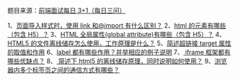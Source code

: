 题目来源：[前端面试每日 3+1（每日三问）](https://github.com/haizlin/fe-interview)

1、[页面导入样式时，使用 link 和@import 有什么区别？](https://github.com/zivenday/learning/issues/1)
2、[html 的元素有哪些（包含 H5）？](https://github.com/zivenday/learning/issues/4)
3、[HTML 全局属性(global attribute)有哪些（包含 H5）？](https://github.com/zivenday/learning/issues/7)
4、[HTML5 的文件离线储存怎么使用，工作原理是什么？](https://github.com/zivenday/learning/issues/10)
5、[简述超链接 target 属性的取值和作用](https://github.com/zivenday/learning/issues/12)
6、[label 都有哪些作用？并举相应的例子说明](https://github.com/zivenday/learning/issues/16)
7、[ iframe 框架都有哪些优缺点？](https://github.com/zivenday/learning/issues/19)
8、[ 简述下 html5 的离线储存原理，同时说明如何使用？](https://github.com/zivenday/learning/issues/22)
9、[浏览器内多个标签页之间的通信方式有哪些？](https://github.com/zivenday/learning/issues/25)
